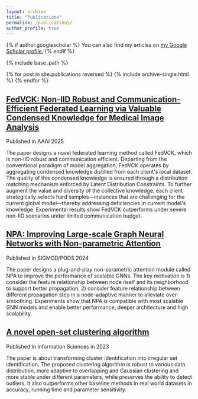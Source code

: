 ```yaml
---
layout: archive
title: "Publications"
permalink: /publications/
author_profile: true
---
```


{% if author.googlescholar %}
  You can also find my articles on <u><a href="{{author.googlescholar}}">my Google Scholar profile</a>.</u>
{% endif %}

{% include base_path %}

{% for post in site.publications reversed %}
  {% include archive-single.html %}
{% endfor %}





## [FedVCK: Non-IID Robust and Communication-Efficient Federated Learning via Valuable Condensed Knowledge for Medical Image Analysis](https://ojs.aaai.org/index.php/AAAI/article/view/35497)

Published in AAAI 2025

The paper designs a novel federated learning method called FedVCK, which is non-IID robust and communication efficient. Departing from the conventional paradigm of model aggregation, FedVCK operates by aggregating condensed knowledge distilled from each client's local dataset. The quality of this condensed knowledge is ensured through a distribution matching mechanism enforced by Latent Distribution Constraints. To further augment the value and diversity of the collective knowledge, each client strategically selects hard samples—instances that are challenging for the current global model—thereby addressing deficiencies in current model's knowledge. Experimental results show FedVCK outperforms under severe non-IID scenarios under limited communication budget.





## [NPA: Improving Large-scale Graph Neural Networks with Non-parametric Attention](https://dl.acm.org/doi/abs/10.1145/3626246.3653399)

Published in SIGMOD/PODS 2024

The paper designs a plug-and-play non-parametric attention module called NPA to improve the performance of scalable GNNs. The key motivation is 1) consider the feature relationship between node itself and its neighborhood to support better propagation, 2) consider feature relationship between different propagation step in a node-adaptive manner to alleviate over-smoothing. Experiments show that NPA is compatible with most scalable GNN models and enable better performance, deeper architecture and high scalability.





## [A novel open-set clustering algorithm](https://www.sciencedirect.com/science/article/pii/S0020025523011465)

Published in Information Sciences in 2023

The paper is about transforming cluster identification into irregular set identification. The proposed clustering algorithm is robust to various data distribution, more adaptive to overlapping and Gaussian clustering and more stable under different parameters, while preserves the ability to detect outliers. It also outperforms other baseline methods in real world datasets in accuracy, running time and parameter sensitivity.

